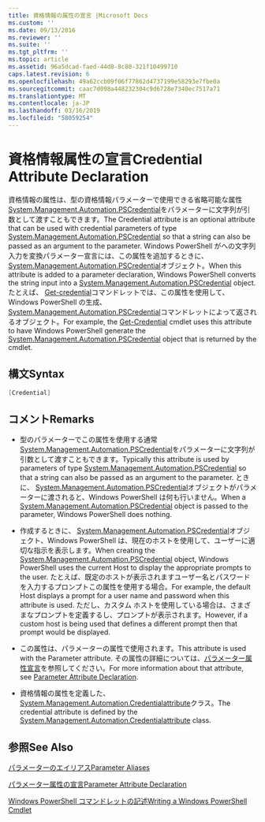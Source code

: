 ```yaml
---
title: 資格情報の属性の宣言 |Microsoft Docs
ms.custom: ''
ms.date: 09/13/2016
ms.reviewer: ''
ms.suite: ''
ms.tgt_pltfrm: ''
ms.topic: article
ms.assetid: 96a5dcad-faed-44d8-8c80-321f10499710
caps.latest.revision: 6
ms.openlocfilehash: 49a62ccb09f06f77862d4737199e58293e7fbe0a
ms.sourcegitcommit: caac7d098a448232304c9d6728e7340ec7517a71
ms.translationtype: MT
ms.contentlocale: ja-JP
ms.lasthandoff: 03/16/2019
ms.locfileid: "58059254"
---
```

# <a name="credential-attribute-declaration"></a><span data-ttu-id="8ae7e-102">資格情報属性の宣言</span><span class="sxs-lookup"><span data-stu-id="8ae7e-102">Credential Attribute Declaration</span></span>

<span data-ttu-id="8ae7e-103">資格情報の属性は、型の資格情報パラメーターで使用できる省略可能な属性[System.Management.Automation.PSCredential](/dotnet/api/System.Management.Automation.PSCredential)をパラメーターに文字列が引数として渡すこともできます。</span><span class="sxs-lookup"><span data-stu-id="8ae7e-103">The Credential attribute is an optional attribute that can be used with credential parameters of type [System.Management.Automation.PSCredential](/dotnet/api/System.Management.Automation.PSCredential) so that a string can also be passed as an argument to the parameter.</span></span> <span data-ttu-id="8ae7e-104">Windows PowerShell がへの文字列入力を変換パラメーター宣言には、この属性を追加するときに、 [System.Management.Automation.PSCredential](/dotnet/api/System.Management.Automation.PSCredential)オブジェクト。</span><span class="sxs-lookup"><span data-stu-id="8ae7e-104">When this attribute is added to a parameter declaration, Windows PowerShell converts the string input into a [System.Management.Automation.PSCredential](/dotnet/api/System.Management.Automation.PSCredential) object.</span></span> <span data-ttu-id="8ae7e-105">たとえば、 [Get-credential](/powershell/module/Microsoft.PowerShell.Security/Get-Credential)コマンドレットでは、この属性を使用して、Windows PowerShell の生成、 [System.Management.Automation.PSCredential](/dotnet/api/System.Management.Automation.PSCredential)コマンドレットによって返されるオブジェクト。</span><span class="sxs-lookup"><span data-stu-id="8ae7e-105">For example, the [Get-Credential](/powershell/module/Microsoft.PowerShell.Security/Get-Credential) cmdlet uses this attribute to have Windows PowerShell generate the [System.Management.Automation.PSCredential](/dotnet/api/System.Management.Automation.PSCredential) object that is returned by the cmdlet.</span></span>

## <a name="syntax"></a><span data-ttu-id="8ae7e-106">構文</span><span class="sxs-lookup"><span data-stu-id="8ae7e-106">Syntax</span></span>

```csharp
[Credential]
```

## <a name="remarks"></a><span data-ttu-id="8ae7e-107">コメント</span><span class="sxs-lookup"><span data-stu-id="8ae7e-107">Remarks</span></span>

- <span data-ttu-id="8ae7e-108">型のパラメーターでこの属性を使用する通常[System.Management.Automation.PSCredential](/dotnet/api/System.Management.Automation.PSCredential)をパラメーターに文字列が引数として渡すこともできます。</span><span class="sxs-lookup"><span data-stu-id="8ae7e-108">Typically this attribute is used by parameters of type [System.Management.Automation.PSCredential](/dotnet/api/System.Management.Automation.PSCredential) so that a string can also be passed as an argument to the parameter.</span></span> <span data-ttu-id="8ae7e-109">ときに、 [System.Management.Automation.PSCredential](/dotnet/api/System.Management.Automation.PSCredential)オブジェクトがパラメーターに渡されると、Windows PowerShell は何も行いません。</span><span class="sxs-lookup"><span data-stu-id="8ae7e-109">When a [System.Management.Automation.PSCredential](/dotnet/api/System.Management.Automation.PSCredential) object is passed to the parameter, Windows PowerShell does nothing.</span></span>

- <span data-ttu-id="8ae7e-110">作成するときに、 [System.Management.Automation.PSCredential](/dotnet/api/System.Management.Automation.PSCredential)オブジェクト、Windows PowerShell は、現在のホストを使用して、ユーザーに適切な指示を表示します。</span><span class="sxs-lookup"><span data-stu-id="8ae7e-110">When creating the [System.Management.Automation.PSCredential](/dotnet/api/System.Management.Automation.PSCredential) object, Windows PowerShell uses the current Host to display the appropriate prompts to the user.</span></span> <span data-ttu-id="8ae7e-111">たとえば、既定のホストが表示されますユーザー名とパスワードを入力するプロンプトこの属性を使用する場合。</span><span class="sxs-lookup"><span data-stu-id="8ae7e-111">For example, the default Host displays a prompt for a user name and password when this attribute is used.</span></span> <span data-ttu-id="8ae7e-112">ただし、カスタム ホストを使用している場合は、さまざまなプロンプトを定義するし、プロンプトが表示されます。</span><span class="sxs-lookup"><span data-stu-id="8ae7e-112">However, if a custom host is being used that defines a different prompt then that prompt would be displayed.</span></span>

- <span data-ttu-id="8ae7e-113">この属性は、パラメーターの属性で使用されます。</span><span class="sxs-lookup"><span data-stu-id="8ae7e-113">This attribute is used with the Parameter attribute.</span></span> <span data-ttu-id="8ae7e-114">その属性の詳細については、[パラメーター属性宣言](./parameter-attribute-declaration.md)を参照してください。</span><span class="sxs-lookup"><span data-stu-id="8ae7e-114">For more information about that attribute, see [Parameter Attribute Declaration](./parameter-attribute-declaration.md).</span></span>

- <span data-ttu-id="8ae7e-115">資格情報の属性を定義した、 [System.Management.Automation.Credentialattribute](/dotnet/api/System.Management.Automation.CredentialAttribute)クラス。</span><span class="sxs-lookup"><span data-stu-id="8ae7e-115">The credential attribute is defined by the [System.Management.Automation.Credentialattribute](/dotnet/api/System.Management.Automation.CredentialAttribute) class.</span></span>

## <a name="see-also"></a><span data-ttu-id="8ae7e-116">参照</span><span class="sxs-lookup"><span data-stu-id="8ae7e-116">See Also</span></span>

[<span data-ttu-id="8ae7e-117">パラメーターのエイリアス</span><span class="sxs-lookup"><span data-stu-id="8ae7e-117">Parameter Aliases</span></span>](./parameter-aliases.md)

[<span data-ttu-id="8ae7e-118">パラメーター属性の宣言</span><span class="sxs-lookup"><span data-stu-id="8ae7e-118">Parameter Attribute Declaration</span></span>](./parameter-attribute-declaration.md)

[<span data-ttu-id="8ae7e-119">Windows PowerShell コマンドレットの記述</span><span class="sxs-lookup"><span data-stu-id="8ae7e-119">Writing a Windows PowerShell Cmdlet</span></span>](./writing-a-windows-powershell-cmdlet.md)
